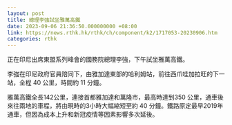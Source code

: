 ```yaml
---
layout: post
title: 總理李強試坐雅萬高鐵
date: 2023-09-06 21:36:50.000000000 +08:00
link: https://news.rthk.hk/rthk/ch/component/k2/1717053-20230906.htm
categories: rthk
---
```


正在印尼出席東盟系列峰會的國務院總理李強，下午試坐雅萬高鐵。

李強在印尼政府官員陪同下，由雅加達東部的哈利姆站，前往西爪哇加拉旺的下一站，全程 40 公里，時間約 11 分鐘。

雅萬高鐵全長142公里，連接首都雅加達和萬隆市，最高時達到350 公里，通車後來往兩地的車程，將由現時的3小時大幅縮短至約 40 分鐘。鐵路原定最早2019年通車，但因為成本上升和新冠疫情等因素影響多次延後。
